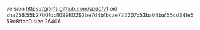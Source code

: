 version https://git-lfs.github.com/spec/v1
oid sha256:55b27001dd109980292be7d4b1bcae722207c53ba04ba155cd34fe559c8ffac0
size 26406
